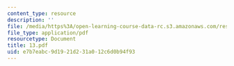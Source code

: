 ```yaml
---
content_type: resource
description: ''
file: /media/https%3A/open-learning-course-data-rc.s3.amazonaws.com/res-6-001-electromagnetic-fields-and-energy-spring-2008/e7b7eabc9d1921d231a012c6d0b94f93_13.pdf
file_type: application/pdf
resourcetype: Document
title: 13.pdf
uid: e7b7eabc-9d19-21d2-31a0-12c6d0b94f93
---
```

